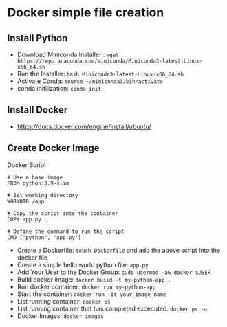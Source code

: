 # Docker simple file creation

## Install Python 
 * Download Miniconda Installer : `wget https://repo.anaconda.com/miniconda/Miniconda3-latest-Linux-x86_64.sh` 
 * Run the Installer: `bash Miniconda3-latest-Linux-x86_64.sh` 
 * Activate Conda: `source ~/miniconda3/bin/activate`
 * conda initilization: `conda init`

## Install Docker
* https://docs.docker.com/engine/install/ubuntu/

## Create Docker Image

Docker Script
```
# Use a base image
FROM python:3.9-slim

# Set working directory
WORKDIR /app

# Copy the script into the container
COPY app.py .

# Define the command to run the script
CMD ["python", "app.py"] 

```

* Create a Dockerfile: `touch Dockerfile` and add the above script into the docker file
* Create a simple hello world python file: `app.py`
* Add Your User to the Docker Group: `sudo usermod -aG docker $USER`
* Build docker image: `docker build -t my-python-app .`
* Run docker container: `docker run my-python-app`
* Start the container: `docker run -it your_image_name`
* List running container: `docker ps`
* List running container that has completed excecuted: `docker ps -a`
* Docker Images: `docker images`

  







